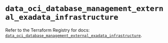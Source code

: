 # `data_oci_database_management_external_exadata_infrastructure`

Refer to the Terraform Registry for docs: [`data_oci_database_management_external_exadata_infrastructure`](https://registry.terraform.io/providers/oracle/oci/7.19.0/docs/data-sources/database_management_external_exadata_infrastructure).
